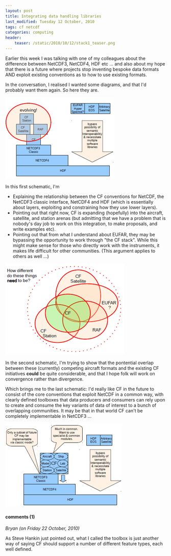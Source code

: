 ```yaml
---
layout: post
title: Integrating data handling libraries
last_modified: Tuesday 12 October, 2010
tags: cf netcdf
categories: computing
header:
    teaser: /static/2010/10/12/stack1_teaser.png
---
```

Earlier this week I was talking with one of my colleagues about the difference between NetCDF3, NetCDF4, HDF etc ... and also about my hope that there is a future where projects stop inventing bespoke data formats AND exploit existing conventions as to how to use existing formats.

In the conversation, I realised I wanted some diagrams, and that I'd probably want them again. So here they are.

![Image: IMAGE: static/2010/10/12/stack1.png ](/assets/images/2010-10-12-stack1.png)

In this first schematic, I'm
* Explaining the relationship between the CF conventions for NetCDF, the NetCDF3 classic interface, NetCDF4 and HDF (which is essentially about layers, exploiting and constraining how they use lower layers).
* Pointing out that right now, CF is expanding (hopefully) into the aircraft, satellite, and station arenas (but admitting that we have a problem that is nobody's day job to work on this integration, to make proposals, and write examples etc).
* Pointing out that from what I understand about EUFAR, they may be bypassing the opportunity to work through "the CF stack". While this might make sense for those who directly work with the instruments, it makes life difficult for other communities. (This argument applies to others as well ...)

![Image: IMAGE: static/2010/10/12/venn1.png ](/assets/images/2010-10-12-venn1.png)

In the second schematic, I'm trying to show that the pontential overlap between these (currently) competing aircraft formats and the existing CF initiatives **could** be quite considerable, and that I hope folk will work on convergence rather than divergence.

Which brings me to the last schematic: I'd really like CF in the future to consist of the core conventions that exploit NetCDF in a common way, with clearly defined toolboxes that data producers and consumers can rely upon to create and consume the key variants of data of interest to a bunch of overlapping communities. It may be that in that world CF can't be completely implementable in NetCDF3 ...

![Image: IMAGE: static/2010/10/12/stack2.png ](/assets/images/2010-10-12-stack2.png)


#### comments (1)

*Bryan (on Friday 22 October, 2010)*

As Steve Hankin just pointed out, what I called the toolbox is just another way of saying CF should support a number of different feature types, each well defined.

